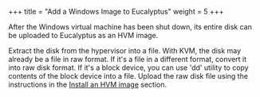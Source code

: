 +++
title = "Add a Windows Image to Eucalyptus"
weight = 5
+++

After the Windows virtual machine has been shut down, its entire disk can be uploaded to Eucalyptus as an HVM image. 

Extract the disk from the hypervisor into a file. With KVM, the disk may already be a file in raw format. If it's a file in a different format, convert it into raw disk format. If it's a block device, you can use 'dd' utility to copy contents of the block device into a file. Upload the raw disk file using the instructions in the [Install an HVM image](../image-guide/img_task_install_hvm_image.dita) section. 